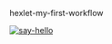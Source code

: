 hexlet-my-first-workflow

[![say-hello](https://github.com/CommunistDoge94/hexlet-my-first-workflow-/actions/workflows/say-hello.yml/badge.svg)](https://github.com/CommunistDoge94/hexlet-my-first-workflow-/actions/workflows/say-hello.yml)
